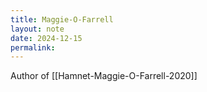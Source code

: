 ```yaml
---
title: Maggie-O-Farrell
layout: note
date: 2024-12-15
permalink:
---
```

Author of [[Hamnet-Maggie-O-Farrell-2020]]


